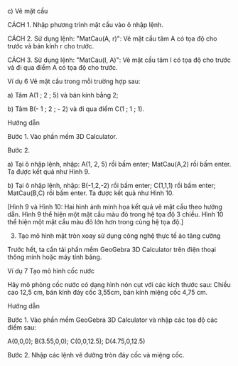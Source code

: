 c) Vẽ mặt cầu

CÁCH 1. Nhập phương trình mặt cầu vào ô nhập lệnh.

CÁCH 2. Sử dụng lệnh: "MatCau(A, r)": Vẽ mặt cầu tâm A có tọa độ cho trước và bán kính r cho trước.

CÁCH 3. Sử dụng lệnh: "MatCau(I, A)": Vẽ mặt cầu tâm I có tọa độ cho trước và đi qua điểm A có tọa độ cho trước.

Ví dụ 6 Vẽ mặt cầu trong mỗi trường hợp sau:

a) Tâm A(1 ; 2 ; 5) và bán kính bằng 2;

b) Tâm B(- 1 ; 2 ; - 2) và đi qua điểm C(1 ; 1 ; 1).

Hướng dẫn

Bước 1. Vào phần mềm 3D Calculator.

Bước 2.

a) Tại ô nhập lệnh, nhập: A(1, 2, 5) rồi bấm enter; MatCau(A,2) rồi bấm enter. Ta được kết quả như Hình 9.

b) Tại ô nhập lệnh, nhập: B(-1,2,-2) rồi bấm enter; C(1,1,1) rồi bấm enter; MatCau(B,C) rồi bấm enter. Ta được kết quả như Hình 10.

[Hình 9 và Hình 10: Hai hình ảnh minh họa kết quả vẽ mặt cầu theo hướng dẫn. Hình 9 thể hiện một mặt cầu màu đỏ trong hệ tọa độ 3 chiều. Hình 10 thể hiện một mặt cầu màu đỏ lớn hơn trong cùng hệ tọa độ.]

3. Tạo mô hình mặt tròn xoay sử dụng công nghệ thực tế ảo tăng cường

Trước hết, ta cần tải phần mềm GeoGebra 3D Calculator trên điện thoại thông minh hoặc máy tính bảng.

Ví dụ 7 Tạo mô hình cốc nước

Hãy mô phỏng cốc nước có dạng hình nón cụt với các kích thước sau: Chiều cao 12,5 cm, bán kính đáy cốc 3,55cm, bán kính miệng cốc 4,75 cm.

Hướng dẫn

Bước 1. Vào phần mềm GeoGebra 3D Calculator và nhập các tọa độ các điểm sau:

A(0,0,0); B(3.55,0,0); C(0,0,12.5); D(4.75,0,12.5)

Bước 2. Nhập các lệnh vẽ đường tròn đáy cốc và miệng cốc.